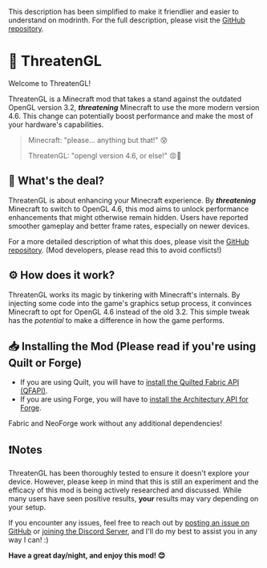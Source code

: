 This description has been simplified to make it friendlier and easier to understand on modrinth. For the full description, please visit the [GitHub repository](https://github.com/Numelon-Softworks/ThreatenGL).
# 🤬 ThreatenGL
Welcome to ThreatenGL!

ThreatenGL is a Minecraft mod that takes a stand against the outdated OpenGL version 3.2, ***threatening*** Minecraft to use the more modern version 4.6. This change can potentially boost performance and make the most of your hardware's capabilities.

> Minecraft: "please... anything but that!" 😰
>
> ThreatenGL: "opengl version 4.6, or else!" 😡🔪

## 🤨 What's the deal?
ThreatenGL is about enhancing your Minecraft experience. By ***threatening*** Minecraft to switch to OpenGL 4.6, this mod aims to unlock performance enhancements that might otherwise remain hidden. Users have reported smoother gameplay and better frame rates, especially on newer devices.

For a more detailed description of what this does, please visit the [GitHub repository](https://github.com/Numelon-Softworks/ThreatenGL). (Mod developers, please read this to avoid conflicts!)

## ⚙️ How does it work?
ThreatenGL works its magic by tinkering with Minecraft's internals. By injecting some code into the game's graphics setup process, it convinces Minecraft to opt for OpenGL 4.6 instead of the old 3.2. This simple tweak has the *potential* to make a difference in how the game performs.

## 📥 Installing the Mod (Please read if you're using Quilt or Forge)
- If you are using Quilt, you will have to [install the Quilted Fabric API (QFAPI)](https://modrinth.com/mod/qsl).
- If you are using Forge, you will have to [install the Architectury API for Forge](https://modrinth.com/mod/architectury-api).

Fabric and NeoForge work without any additional dependencies!

## ❗Notes
ThreatenGL has been thoroughly tested to ensure it doesn't explore your device. However, please keep in mind that this is still an experiment and the efficacy of this mod is being actively researched and discussed. While many users have seen positive results, **your** results may vary depending on your setup.

If you encounter any issues, feel free to reach out by [posting an issue on GitHub](https://github.com/Numelon-Softworks/ThreatenGL/issues) or [joining the Discord Server](https://discord.gg/3eWzyjWWJc), and I'll do my best to assist you in any way I can! :)

**Have a great day/night, and enjoy this mod! 😊**